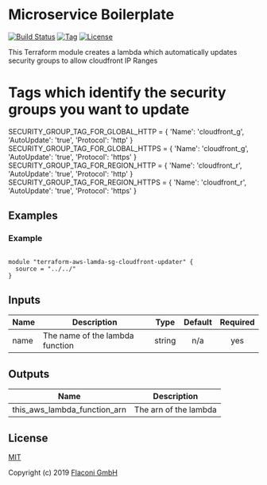 # Microservice Boilerplate

[![Build Status](https://travis-ci.com/Flaconi/terraform-aws-lamda-sg-cloudfront-updater.svg?branch=master)](https://travis-ci.com/Flaconi/terraform-aws-lamda-sg-cloudfront-updater)
[![Tag](https://img.shields.io/github/tag/Flaconi/terraform-aws-lamda-sg-cloudfront-updater.svg)](https://github.com/Flaconi/terraform-aws-lamda-sg-cloudfront-updater/releases)
[![License](https://img.shields.io/badge/license-MIT-blue.svg)](https://opensource.org/licenses/MIT)

This Terraform module creates a lambda which automatically updates security groups to allow cloudfront IP Ranges

# Tags which identify the security groups you want to update
SECURITY_GROUP_TAG_FOR_GLOBAL_HTTP = { 'Name': 'cloudfront_g', 'AutoUpdate': 'true', 'Protocol': 'http' }
SECURITY_GROUP_TAG_FOR_GLOBAL_HTTPS = { 'Name': 'cloudfront_g', 'AutoUpdate': 'true', 'Protocol': 'https' }
SECURITY_GROUP_TAG_FOR_REGION_HTTP = { 'Name': 'cloudfront_r', 'AutoUpdate': 'true', 'Protocol': 'http' }
SECURITY_GROUP_TAG_FOR_REGION_HTTPS = { 'Name': 'cloudfront_r', 'AutoUpdate': 'true', 'Protocol': 'https' }

## Examples

### Example

```hcl

module "terraform-aws-lamda-sg-cloudfront-updater" {
  source = "../../"
}
```
<!-- BEGINNING OF PRE-COMMIT-TERRAFORM DOCS HOOK -->
## Inputs

| Name | Description | Type | Default | Required |
|------|-------------|:----:|:-----:|:-----:|
| name | The name of the lambda function | string | n/a | yes |

## Outputs

| Name | Description |
|------|-------------|
| this\_aws\_lambda\_function\_arn | The arn of the lambda |

<!-- END OF PRE-COMMIT-TERRAFORM DOCS HOOK -->


## License

[MIT](LICENSE)

Copyright (c) 2019 [Flaconi GmbH](https://github.com/Flaconi)
